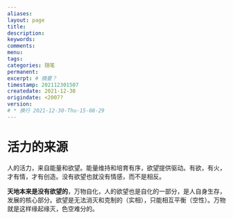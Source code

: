 ```yaml
---
aliases:
layout: page
title:
description:
keywords:
comments:
menu:
tags: 
categories: 随笔
permanent: 
excerpt: # 摘要？
timestamp: 202112301507
createdate: 2021-12-30
origindate: <2007?
version:
# * 换行 2021-12-30-Thu-15-08-29
---
```


# 活力的来源


人的活力，来自能量和欲望。能量维持和培育有序，欲望提供驱动。有欲，有火，才有情，才有创造。没有欲望也就没有情感，而不是相反。

**天地本来是没有欲望的**，万物自化，人的欲望也是自化的一部分，是人自身生存，发展的核心部分。欲望是无法消灭和克制的（实相），只能相互平衡（空性）。万物就是这样缘起缘灭，色空难分的。
